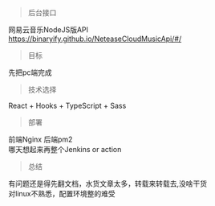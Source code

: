 > 后台接口

网易云音乐NodeJS版API <br/>
https://binaryify.github.io/NeteaseCloudMusicApi/#/

> 目标
>
先把pc端完成

> 技术选择
>
React + Hooks + TypeScript + Sass

>部署
>
前端Nginx 后端pm2<br>
哪天想起来再整个Jenkins or action

>总结
>
有问题还是得先翻文档，水货文章太多，转载来转载去,没啥干货<br>
对linux不熟悉，配置环境整的难受<br>
 

